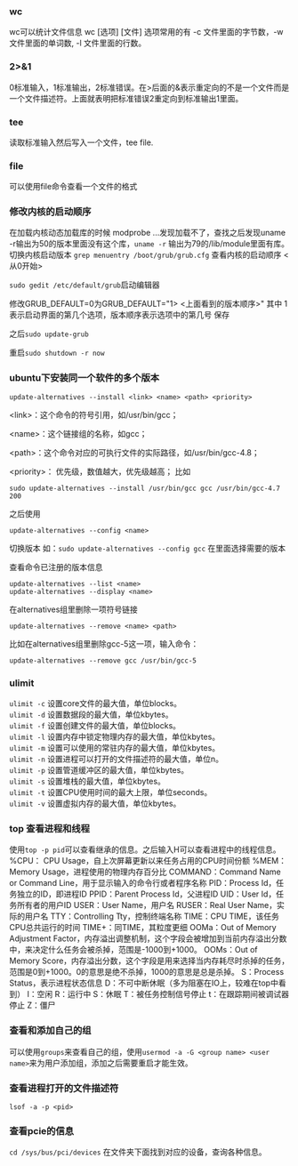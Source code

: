 ### wc
wc可以统计文件信息 wc [选项] [文件]
选项常用的有 -c 文件里面的字节数，-w 文件里面的单词数, -l 文件里面的行数。

### 2>&1
0标准输入，1标准输出，2标准错误。在>后面的&表示重定向的不是一个文件而是一个文件描述符。上面就表明把标准错误2重定向到标准输出1里面。

### tee
读取标准输入然后写入一个文件，tee file.

### file
可以使用file命令查看一个文件的格式

### 修改内核的启动顺序
在加载内核动态加载库的时候 modprobe ...发现加载不了，查找之后发现uname -r输出为50的版本里面没有这个库，`uname -r` 输出为79的/lib/module里面有库。
切换内核启动版本
`grep menuentry /boot/grub/grub.cfg` 查看内核的启动顺序 <从0开始>

`sudo gedit /etc/default/grub`启动编辑器

修改GRUB_DEFAULT=0为GRUB_DEFAULT="1> <上面看到的版本顺序>"
其中 1表示启动界面的第几个选项，版本顺序表示选项中的第几号
保存

之后`sudo update-grub`

重启`sudo shutdown -r now`

### ubuntu下安装同一个软件的多个版本
```shell
update-alternatives --install <link> <name> <path> <priority>
```
\<link\>：这个命令的符号引用，如/usr/bin/gcc；

\<name\>：这个链接组的名称，如gcc；

\<path\>：这个命令对应的可执行文件的实际路径，如/usr/bin/gcc-4.8；

\<priority\>： 优先级，数值越大，优先级越高；
比如 
```shell
sudo update-alternatives --install /usr/bin/gcc gcc /usr/bin/gcc-4.7 200
```
之后使用
```
update-alternatives --config <name>
```
切换版本
如：```sudo update-alternatives --config gcc```  在里面选择需要的版本

查看命令已注册的版本信息
```shell
update-alternatives --list <name>
update-alternatives --display <name>
```

在alternatives组里删除一项符号链接
```shell
update-alternatives --remove <name> <path>
```
比如在alternatives组里删除gcc-5这一项，输入命令：
```shell
update-alternatives --remove gcc /usr/bin/gcc-5
```

### ulimit
`ulimit -c` 设置core文件的最大值，单位blocks。  
`ulimit -d` 设置数据段的最大值，单位kbytes。  
`ulimit -f` 设置创建文件的最大值，单位blocks。  
`ulimit -l` 设置内存中锁定物理内存的最大值，单位kbytes。  
`ulimit -m` 设置可以使用的常驻内存的最大值，单位kbytes。  
`ulimit -n` 设置进程可以打开的文件描述符的最大值，单位n。  
`ulimit -p` 设置管道缓冲区的最大值，单位kbytes。  
`ulimit -s` 设置堆栈的最大值，单位kbytes。  
`ulimit -t` 设置CPU使用时间的最大上限，单位seconds。  
`ulimit -v` 设置虚拟内存的最大值，单位kbytes。  

### top 查看进程和线程
使用`top -p pid`可以查看继承的信息。之后输入H可以查看进程中的线程信息。
%CPU： CPU Usage，自上次屏幕更新以来任务占用的CPU时间份额
%MEM： Memory Usage，进程使用的物理内存百分比
COMMAND：Command Name or Command Line，用于显示输入的命令行或者程序名称
PID：Process Id，任务独立的ID，即进程ID
PPID：Parent Process Id，父进程ID
UID：User Id，任务所有者的用户ID
USER：User Name，用户名
RUSER：Real User Name，实际的用户名
TTY：Controlling Tty，控制终端名称
TIME：CPU TIME，该任务CPU总共运行的时间
TIME+：同TIME，其粒度更细
OOMa：Out of Memory Adjustment Factor，内存溢出调整机制，这个字段会被增加到当前内存溢出分数中，来决定什么任务会被杀掉，范围是-1000到+1000。
OOMs：Out of Memory Score，内存溢出分数，这个字段是用来选择当内存耗尽时杀掉的任务，范围是0到+1000。0的意思是绝不杀掉，1000的意思是总是杀掉。
S：Process Status，表示进程状态信息
    D：不可中断休眠（多为阻塞在IO上，较难在top中看到）
    I：空闲
    R：运行中
    S：休眠
    T：被任务控制信号停止
    t：在跟踪期间被调试器停止
    Z：僵尸

### 查看和添加自己的组
可以使用`groups`来查看自己的组，使用`usermod -a -G <group name> <user name>`来为用户添加组，添加之后需要重启才能生效。

### 查看进程打开的文件描述符
`lsof -a -p <pid>`

### 查看pcie的信息
`cd /sys/bus/pci/devices` 在文件夹下面找到对应的设备，查询各种信息。